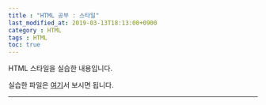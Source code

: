 ```yaml
---
title : "HTML 공부 : 스타일" 
last_modified_at: 2019-03-13T18:13:00+0900
category : HTML
tags : HTML
toc: true
--- 
```


HTML 스타일을 실습한 내용입니다.

실습한 파일은 [여기](https://minungpark.github.io/HTML/Style.html)서 보시면 됩니다.

---